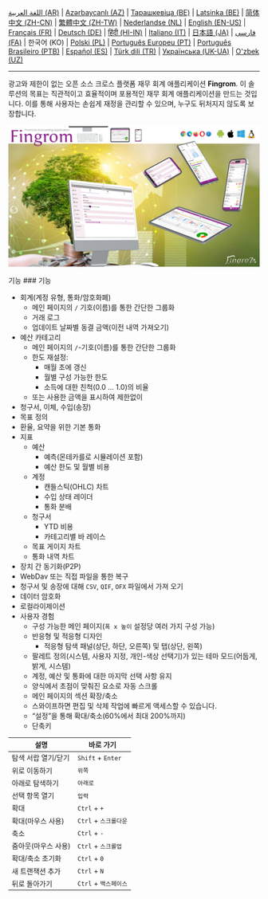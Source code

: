 [اللغة العربية (AR)](./about_ar.md) |
[Azərbaycanlı (AZ)](./about_az.md) |
[Тарашкевіца (BE)](./about_be.md) |
[Latsinka (BE)](./about_be_EU.md) |
[简体中文 (ZH-CN)](./about_zh.md) |
[繁體中文 (ZH-TW)](./about_zh_TW.md) |
[Nederlandse (NL)](./about_nl.md) |
[English (EN-US)](./about_en.md) |
[Français (FR)](./about_fr.md) |
[Deutsch (DE)](./about_de.md) |
[हिंदी (HI-IN)](./about_hi.md) |
[Italiano (IT)](./about_it.md) |
[日本語 (JA)](./about_ja.md) |
[فارسی (FA)](./about_fa.md) |
한국어 (KO) |
[Polski (PL)](./about_pl.md) |
[Português Europeu (PT)](./about_pt.md) |
[Português Brasileiro (PTB)](./about_pt_BR.md) |
[Español (ES)](./about_es.md) |
[Türk dili (TR)](./about_tr.md) |
[Українська (UK-UA)](./about_uk.md) |
[O'zbek (UZ)](./about_uz.md)

---

광고와 제한이 없는 오픈 소스 크로스 플랫폼 재무 회계 애플리케이션 **Fingrom**.
이 솔루션의 목표는 직관적이고 효율적이며 포용적인 재무 회계 애플리케이션을 만드는 것입니다. 
이를 통해 사용자는 손쉽게 재정을 관리할 수 있으며, 누구도 뒤처지지 않도록 보장합니다.

[![동영상 보기](../images/presentation_en.png)](https://youtu.be/sNTbpILLsOw)

기능 ### 기능
- 회계(계정 유형, 통화/암호화폐)
  - 메인 페이지의 `/` 기호(이름)를 통한 간단한 그룹화
  - 거래 로그
  - 업데이트 날짜별 동결 금액(이전 내역 가져오기)
- 예산 카테고리
  - 메인 페이지의 `/`-기호(이름)를 통한 간단한 그룹화
  - 한도 재설정:
    - 매월 초에 갱신
    - 월별 구성 가능한 한도
    - 소득에 대한 친척(0.0 ... 1.0)의 비율
  - 또는 사용한 금액을 표시하여 제한없이
- 청구서, 이체, 수입(송장)
- 목표 정의
- 환율, 요약을 위한 기본 통화
- 지표 
  - 예산
    - 예측(몬테카를로 시뮬레이션 포함)
    - 예산 한도 및 월별 비용
  - 계정
    - 캔들스틱(OHLC) 차트
    - 수입 상태 레이더
    - 통화 분배
  - 청구서
    - YTD 비용
    - 카테고리별 바 레이스
  - 목표 게이지 차트
  - 통화 내역 차트
- 장치 간 동기화(P2P) 
- WebDav 또는 직접 파일을 통한 복구
- 청구서 및 송장에 대해 `CSV`, `QIF`, `OFX` 파일에서 가져 오기
- 데이터 암호화
- 로컬라이제이션
- 사용자 경험
  - 구성 가능한 메인 페이지(`폭 x 높이` 설정당 여러 가지 구성 가능)
  - 반응형 및 적응형 디자인
    - 적응형 탐색 패널(상단, 하단, 오른쪽) 및 탭(상단, 왼쪽)
  - 팔레트 정의(시스템, 사용자 지정, 개인-색상 선택기)가 있는 테마 모드(어둡게, 밝게, 시스템)
  - 계정, 예산 및 통화에 대한 마지막 선택 사항 유지
  - 양식에서 초점이 맞춰진 요소로 자동 스크롤
  - 메인 페이지의 섹션 확장/축소
  - 스와이프하면 편집 및 삭제 작업에 빠르게 액세스할 수 있습니다.
  - “설정”을 통해 확대/축소(60%에서 최대 200%까지)
  - 단축키

| 설명               | 바로 가기             |
| ------------------ | -------------------- |
| 탐색 서랍 열기/닫기 | `Shift` + `Enter`    |
| 위로 이동하기       | `위쪽`               |
| 아래로 탐색하기     | `아래로`             |
| 선택 항목 열기      | `입력`               |
| 확대               | `Ctrl` + `+`         |
| 확대(마우스 사용)   | `Ctrl` + `스크롤다운` |
| 축소               | `Ctrl` + `-`         |
| 줌아웃(마우스 사용) | `Ctrl` + `스크롤업`   |
| 확대/축소 초기화    | `Ctrl` + `0`         |
| 새 트랜잭션 추가    | `Ctrl` + `N`         |
| 뒤로 돌아가기       | `Ctrl` + `백스페이스` |
<!--
| 선택한 항목 편집    | `Ctrl` + `E`         |
| 선택 항목 삭제      | `Ctrl` + `D`         |
-->
